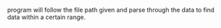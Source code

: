program will follow the file path given and parse through the data to find data within a certain range. 
